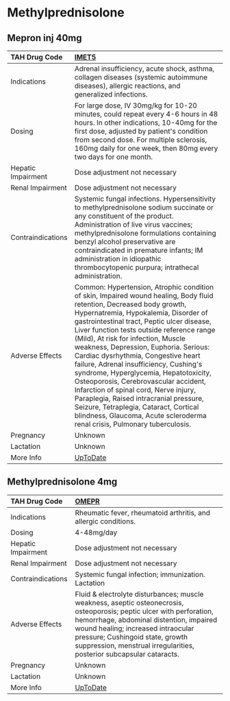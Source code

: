 # Methylprednisolone

## Mepron inj 40mg

| TAH Drug Code      | [IMET5](https://www.tahsda.org.tw/drugs/hissearch.php?drug_code=IMET5)                                                                                                                                                                                                                                                                                                                                                                                                                                                                                                                                                                                                                                             |
|:-------------------|:-------------------------------------------------------------------------------------------------------------------------------------------------------------------------------------------------------------------------------------------------------------------------------------------------------------------------------------------------------------------------------------------------------------------------------------------------------------------------------------------------------------------------------------------------------------------------------------------------------------------------------------------------------------------------------------------------------------------|
| Indications        | Adrenal insufficiency, acute shock, asthma, collagen diseases (systemic autoimmune diseases), allergic reactions, and generalized infections.                                                                                                                                                                                                                                                                                                                                                                                                                                                                                                                                                                      |
| Dosing             | For large dose, IV 30mg/kg for 10-20 minutes, could repeat every 4-6 hours in 48 hours. In other indications, 10-40mg for the first dose, adjusted by patient's condition from second dose. For multiple sclerosis, 160mg daily for one week, then 80mg every two days for one month.                                                                                                                                                                                                                                                                                                                                                                                                                              |
| Hepatic Impairment | Dose adjustment not necessary                                                                                                                                                                                                                                                                                                                                                                                                                                                                                                                                                                                                                                                                                      |
| Renal Impairment   | Dose adjustment not necessary                                                                                                                                                                                                                                                                                                                                                                                                                                                                                                                                                                                                                                                                                      |
| Contraindications  | Systemic fungal infections. Hypersensitivity to methylprednisolone sodium succinate or any constituent of the product. Administration of live virus vaccines; methylprednisolone formulations containing benzyl alcohol preservative are contraindicated in premature infants; IM administration in idiopathic thrombocytopenic purpura; intrathecal administration.                                                                                                                                                                                                                                                                                                                                               |
| Adverse Effects    | Common: Hypertension, Atrophic condition of skin, Impaired wound healing, Body fluid retention, Decreased body growth, Hypernatremia, Hypokalemia, Disorder of gastrointestinal tract, Peptic ulcer disease, Liver function tests outside reference range (Mild), At risk for infection, Muscle weakness, Depression, Euphoria. Serious: Cardiac dysrhythmia, Congestive heart failure, Adrenal insufficiency, Cushing's syndrome, Hyperglycemia, Hepatotoxicity, Osteoporosis, Cerebrovascular accident, Infarction of spinal cord, Nerve injury, Paraplegia, Raised intracranial pressure, Seizure, Tetraplegia, Cataract, Cortical blindness, Glaucoma, Acute scleroderma renal crisis, Pulmonary tuberculosis. |
| Pregnancy          | Unknown                                                                                                                                                                                                                                                                                                                                                                                                                                                                                                                                                                                                                                                                                                            |
| Lactation          | Unknown                                                                                                                                                                                                                                                                                                                                                                                                                                                                                                                                                                                                                                                                                                            |
| More Info          | [UpToDate](https://www.uptodate.com/contents/methylprednisolone-drug-information)                                                                                                                                                                                                                                                                                                                                                                                                                                                                                                                                                                                                                                  |

## Methylprednisolone 4mg

| TAH Drug Code      | [OMEPR](https://www.tahsda.org.tw/drugs/hissearch.php?drug_code=OMEPR)                                                                                                                                                                                                                                            |
|:-------------------|:------------------------------------------------------------------------------------------------------------------------------------------------------------------------------------------------------------------------------------------------------------------------------------------------------------------|
| Indications        | Rheumatic fever, rheumatoid arthritis, and allergic conditions.                                                                                                                                                                                                                                                   |
| Dosing             | 4-48mg/day                                                                                                                                                                                                                                                                                                        |
| Hepatic Impairment | Dose adjustment not necessary                                                                                                                                                                                                                                                                                     |
| Renal Impairment   | Dose adjustment not necessary                                                                                                                                                                                                                                                                                     |
| Contraindications  | Systemic fungal infection; immunization. Lactation                                                                                                                                                                                                                                                                |
| Adverse Effects    | Fluid & electrolyte disturbances; muscle weakness, aseptic osteonecrosis, osteoporosis; peptic ulcer with perforation, hemorrhage, abdominal distention, impaired wound healing; increased intraocular pressure; Cushingoid state, growth suppression, menstrual irregularities, posterior subcapsular cataracts. |
| Pregnancy          | Unknown                                                                                                                                                                                                                                                                                                           |
| Lactation          | Unknown                                                                                                                                                                                                                                                                                                           |
| More Info          | [UpToDate](https://www.uptodate.com/contents/methylprednisolone-drug-information)                                                                                                                                                                                                                                 |

